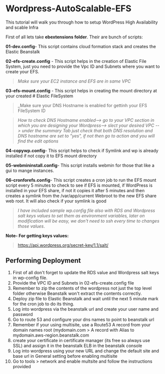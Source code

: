 # Wordpress-AutoScalable-EFS
This tutorial will walk you through how to setup WordPress High Availability and scable Infra

First of all lets take **ebextensions folder**. Their are bunch of scripts:

**01-dev.config**- This script contains cloud formation stack and creates the Elastic Beanstalk

**02-efs-create.config** - This script helps in the creation of Elastic File System, just you need to provide the Vpc ID and Subnets where you want to create your EFS.

> _Make sure your EC2 instance and EFS are in same VPC_

**03-efs-mount.config** - This script helps in creating the mount directory at your created # Elastic FileSystem

> _Make sure your DNS Hostname is enabled for gettinh your EFS FileSystem ID

> _How to check DNS Hostname enabled--> go to your VPC section in which you are designing your Wordpress--> slect your desired VPC --> under the summary Tab just check that both DNS resolution and DNS hostname are set to "yes", if not then go to action and you will find the edit options_

**04-copywp.config**- This script helps to check if Symlink and wp is already installed if not copy it to EFS mount directory

**05-webmininstall.config**- This script installs webmin for those that like a gui to mange instances.

**06-cronforefs.config**- This script creates a cron job to run the EFS mount script every 5 minutes to check to see if EFS is mounted, if    WordPress is installed in your EFS share, if not it copies it after 5 minutes and then creates a symlink from the /var/app/current Webroot  to the new EFS share web root. It will also check if your symlink is good

> _I have included sample wp.config file also with RDS and Wordpress salt keys values to set them as environment variables, later on modification will be easy, we don't need to ssh every time to changes those values_.

**Note- For getting keys values:**
> https://api.wordpress.org/secret-key/1.1/salt/

## Performing Deployment

1. First of all don't forget to update the RDS value and Wordpress salt keys in wp-config file.
2. Provide the VPC ID and Subnets in 02-efs-create.config file
3. Remember to zip the contents of the wordpress not just the top level folder otherwise Beanstalk won't extract the contents  correctly.
4. Deploy zip file to Elastic Beanstalk and wait until the next 5 minute mark for the cron job to do its thing.
5. Log into wordpress via the beanstalk url and create your user name and password
6. Go to route 53 and configure your dns names to point to beanstalk url
7. Remember if your using multisite, use a Route53 A record from your domain names root (mydomain.com > A record with Alias to mydomain.aws-region.beanstalk.com
8. create your certificate in certificate manager (its free so always use SSL) and assign it in the beanstalk ELB in the beanstalk console
9. Log into wordpress using your new URL and change the default site and base url in General setting before enabling multisite
10. Go to tools > network and enable multsite and follow the instructions provided
